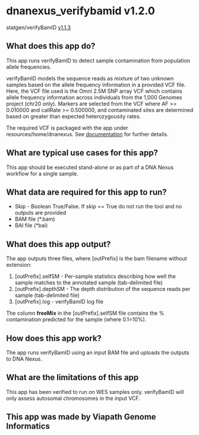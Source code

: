 # dnanexus_verifybamid v1.2.0

statgen/verifyBamID [v1.1.3](https://github.com/statgen/verifyBamID/releases/tag/v1.1.3)

## What does this app do?

This app runs verifyBamID to detect sample contamination from population allele frequencies.

verifyBamID models the sequence reads as mixture of two unknown samples based on the allele frequency information in a provided VCF file. Here, the VCF file used is the Omni 2.5M SNP array VCF which contains allele frequency information across individuals from the 1,000 Genomes project (chr20 only). Markers are selected from the VCF where AF >= 0.010000 and callRate >= 0.500000, and contaminated sites are determined based on greater than expected heterozygousity rates.

The required VCF is packaged with the app under resources/home/dnanexus.
See [documentation](https://genome.sph.umich.edu/wiki/VerifyBamID) for further details.

## What are typical use cases for this app?

This app should be executed stand-alone or as part of a DNA Nexus workflow for a single sample.

## What data are required for this app to run?

* Skip - Boolean True/False. If skip == True do not run the tool and no outputs are provided
* BAM file (*.bam)
* BAI file (*bai)

## What does this app output?

The app outputs three files, where [outPrefix] is the bam filename without extension:

1. [outPrefix].selfSM - Per-sample statistics describing how well the sample matches to the annotated sample (tab-delimited file)
2. [outPrefix].depthSM - The depth distribution of the sequence reads per sample (tab-delimited file)
3. [outPrefix].log - verifyBamID log file

The column **freeMix** in the [outPrefix].selfSM file contains the % contamination predicted for the sample (where 0.1=10%).

## How does this app work?

The app runs verifyBamID using an input BAM file and uploads the outputs to DNA Nexus.

## What are the limitations of this app

This app has been verified to run on WES samples only.
verifyBamID will only assess autosomal chromosomes in the input VCF.

## This app was made by Viapath Genome Informatics
